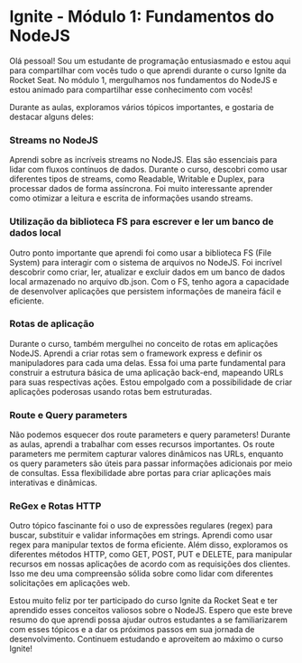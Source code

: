 # Ignite - Módulo 1: Fundamentos do NodeJS
Olá pessoal! Sou um estudante de programação entusiasmado e estou aqui para compartilhar com vocês tudo o que aprendi durante o curso Ignite da Rocket Seat. No módulo 1, mergulhamos nos fundamentos do NodeJS e estou animado para compartilhar esse conhecimento com vocês!

Durante as aulas, exploramos vários tópicos importantes, e gostaria de destacar alguns deles:

### Streams no NodeJS
Aprendi sobre as incríveis streams no NodeJS. Elas são essenciais para lidar com fluxos contínuos de dados. Durante o curso, descobri como usar diferentes tipos de streams, como Readable, Writable e Duplex, para processar dados de forma assíncrona. Foi muito interessante aprender como otimizar a leitura e escrita de informações usando streams.

### Utilização da biblioteca FS para escrever e ler um banco de dados local
Outro ponto importante que aprendi foi como usar a biblioteca FS (File System) para interagir com o sistema de arquivos no NodeJS. Foi incrível descobrir como criar, ler, atualizar e excluir dados em um banco de dados local armazenado no arquivo db.json. Com o FS, tenho agora a capacidade de desenvolver aplicações que persistem informações de maneira fácil e eficiente.

### Rotas de aplicação
Durante o curso, também mergulhei no conceito de rotas em aplicações NodeJS. Aprendi a criar rotas sem o framework express e definir os manipuladores para cada uma delas. Essa foi uma parte fundamental para construir a estrutura básica de uma aplicação back-end, mapeando URLs para suas respectivas ações. Estou empolgado com a possibilidade de criar aplicações poderosas usando rotas bem estruturadas.

### Route e Query parameters
Não podemos esquecer dos route parameters e query parameters! Durante as aulas, aprendi a trabalhar com esses recursos importantes. Os route parameters me permitem capturar valores dinâmicos nas URLs, enquanto os query parameters são úteis para passar informações adicionais por meio de consultas. Essa flexibilidade abre portas para criar aplicações mais interativas e dinâmicas.

### ReGex e Rotas HTTP
Outro tópico fascinante foi o uso de expressões regulares (regex) para buscar, substituir e validar informações em strings. Aprendi como usar regex para manipular textos de forma eficiente. Além disso, exploramos os diferentes métodos HTTP, como GET, POST, PUT e DELETE, para manipular recursos em nossas aplicações de acordo com as requisições dos clientes. Isso me deu uma compreensão sólida sobre como lidar com diferentes solicitações em aplicações web.

Estou muito feliz por ter participado do curso Ignite da Rocket Seat e ter aprendido esses conceitos valiosos sobre o NodeJS. Espero que este breve resumo do que aprendi possa ajudar outros estudantes a se familiarizarem com esses tópicos e a dar os próximos passos em sua jornada de desenvolvimento. Continuem estudando e aproveitem ao máximo o curso Ignite!
